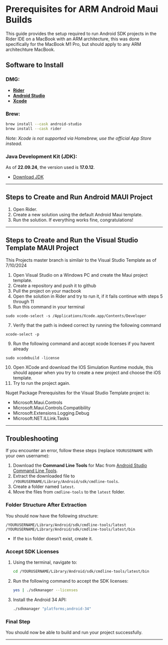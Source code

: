 
# Prerequisites for ARM Android Maui Builds

This guide provides the setup required to run Android SDK projects in the Rider IDE on a MacBook with an ARM architecture, this was done specifically for the MacBook M1 Pro, but should apply to any ARM architechture MacBook.

## Software to Install

### DMG:
- **[Rider](https://www.jetbrains.com/rider/download/#section=mac)**
- **[Android Studio](https://developer.android.com/studio/)**
- **[Xcode](https://apps.apple.com/us/app/xcode/id497799835?mt=12)**

### Brew:
```bash
brew install --cask android-studio
brew install --cask rider
```
*Note: Xcode is not supported via Homebrew, use the official App Store instead.*

### Java Development Kit (JDK):
As of **22.09.24**, the version used is **17.0.12**.
- [Download JDK](https://www.oracle.com/in/java/technologies/downloads/#java17)

---

## Steps to Create and Run Android MAUI Project

1. Open Rider.
2. Create a new solution using the default Android Maui template.
3. Run the solution. If everything works fine, congratulations!

---

## Steps to Create and Run the Visual Studio Template MAUI Project
This Projects master branch is similair to the Visual Studio Template as of 7/10/2024

1. Open Visual Studio on a Windows PC and create the Maui project template.
2. Create a repository and push it to github
3. Pull the project on your macbook
4. Open the solution in Rider and try to run it, if it fails continue with steps 5 through 11
5. Run this command in your terminal
```
sudo xcode-select -s /Applications/Xcode.app/Contents/Developer
```
7. Verify that the path is indeed correct by running the following command
```
xcode-select -p
```
9. Run the following command and accept xcode licenses if you havent already
```
sudo xcodebuild -license
```
10. Open XCode and download the IOS Simulation Runtime module, this should appear when you try to create a new project and choose the iOS template.
11. Try to run the project again.

Nuget Package Prerequisites for the Visual Studio Template project is:
- Microsoft.Maui.Controls
- Microsoft.Maui.Controls.Compatibility
- Microsoft.Extensions.Logging.Debug
- Microsoft.NET.ILLink.Tasks

---

## Troubleshooting

If you encounter an error, follow these steps (replace `YOURUSERNAME` with your own username):

1. Download the **Command Line Tools** for Mac from [Android Studio Command Line Tools](https://developer.android.com/studio/).
2. Extract the downloaded file to `/YOURUSERNAME/Library/Android/sdk/cmdline-tools`.
3. Create a folder named `latest`.
4. Move the files from `cmdline-tools` to the `latest` folder.

### Folder Structure After Extraction

You should now have the following structure:

```
/YOURUSERNAME/Library/Android/sdk/cmdline-tools/latest
/YOURUSERNAME/Library/Android/sdk/cmdline-tools/latest/bin
```

- If the `bin` folder doesn’t exist, create it.

### Accept SDK Licenses

1. Using the terminal, navigate to:

   ```bash
   cd /YOURUSERNAME/Library/Android/sdk/cmdline-tools/latest/bin
   ```

2. Run the following command to accept the SDK licenses:

   ```bash
   yes | ./sdkmanager --licenses
   ```

3. Install the Android 34 API:

   ```bash
   ./sdkmanager "platforms;android-34"
   ```

### Final Step
You should now be able to build and run your project successfully.

---

